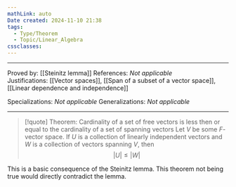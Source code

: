```yaml
---
mathLink: auto
Date created: 2024-11-10 21:38
tags:
  - Type/Theorem
  - Topic/Linear_Algebra
cssclasses:
---
```


---

Proved by: [[Steinitz lemma]]
References: _Not applicable_
Justifications: [[Vector spaces]], [[Span of a subset of a vector space]],  [[Linear dependence and independence]]

Specializations: _Not applicable_
Generalizations: _Not applicable_

---

> [!quote] Theorem: Cardinality of a set of free vectors is less then or equal to the cardinality of a set of spanning vectors
> Let $V$ be some $F$-vector space. If $U$ is a collection of linearly independent vectors and $W$ is a collection of vectors spanning $V$, then $$ \left| U \right| \leq \left| W \right|  $$

This is a basic consequence of the Steinitz lemma. This theorem not being true would directly contradict the lemma.
